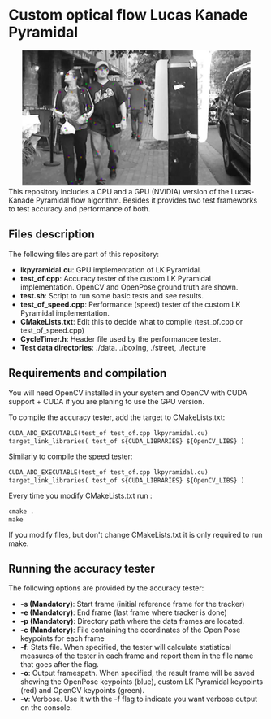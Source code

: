 
# Custom optical flow Lucas Kanade Pyramidal

<div align="center">
    <img src="doc_images/sample2.png", width="450">
</div>
</div>
    This repository includes a CPU and a GPU (NVIDIA) version of the Lucas-Kanade Pyramidal flow algorithm. Besides it provides two test frameworks to test accuracy and performance of both.
    

## Files description
The following files are part of this repository:

- **lkpyramidal.cu**: GPU implementation of LK Pyramidal.
- **test_of.cpp**: Accuracy tester of the custom LK Pyramidal implementation. OpenCV and OpenPose ground truth are shown.
- **test.sh**: Script to run some basic tests and see results.
- **test_of_speed.cpp**: Performance (speed) tester of the custom LK Pyramidal implementation.
- **CMakeLists.txt**: Edit this to decide what to compile (test_of.cpp or test_of_speed.cpp)
- **CycleTimer.h**: Header file used by the performancee tester.
- **Test data directories**: ./data. ./boxing, ./street, ./lecture

</div>


## Requirements and compilation

You will need OpenCV installed in your system and OpenCV with CUDA support + CUDA if you are planing to use the GPU version.

To compile the accuracy tester, add the target to CMakeLists.txt:


    CUDA_ADD_EXECUTABLE(test_of test_of.cpp lkpyramidal.cu)
    target_link_libraries( test_of ${CUDA_LIBRARIES} ${OpenCV_LIBS} )

Similarly to compile the speed tester:

    CUDA_ADD_EXECUTABLE(test_of test_of.cpp lkpyramidal.cu)
    target_link_libraries( test_of ${CUDA_LIBRARIES} ${OpenCV_LIBS} )

Every time you modify CMakeLists.txt run :

    cmake .
    make

If you modify files, but don't change CMakeLists.txt it is only required to run make.

## Running the accuracy tester

The following options are provided by the accuracy tester:


- **-s (Mandatory)**: Start frame (initial reference frame for the tracker)
- **-e (Mandatory)**: End frame (last frame where tracker is done)
- **-p (Mandatory)**: Directory path where the data frames are located.
- **-c (Mandatory)**: File containing the coordinates of the Open Pose keypoints for each frame
- **-f**: Stats file. When specified, the tester will calculate statistical measures of the tester in each frame and report them in the file name that goes after the flag.
- **-o**: Output framespath. When specified, the result frame will be saved showing the OpenPose keypoints (blue), custom LK Pyramidal keypoints (red) and OpenCV keypoints (green).
- **-v**: Verbose. Use it with the -f flag to indicate you want verbose output on the console.






